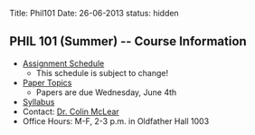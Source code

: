 Title: Phil101
Date: 26-06-2013
status: hidden

## PHIL 101 (Summer) -- Course Information ##

- [Assignment Schedule](|filename|/pages/phil101.md)
    + This schedule is subject to change!
- [Paper Topics](|filename|/pdfs/phil101/NewPaperTopics.pdf)
    + Papers are due Wednesday, June 4th
- [Syllabus](|filename|/pdfs/phil101/IntroSyllabus.pdf)
- Contact: [Dr. Colin McLear](|filename|/pages/Contact.md)
- Office Hours: M-F, 2-3 p.m. in Oldfather Hall 1003

<!--- [User Guide](http://learningspaces.unl.edu/Self%20Paced%20Polling%20Student%20User%20Guide.pdf)
    - [iClicker Registration
Guide](http://learningspaces.unl.edu/Student%20Registration%20Steps.pdf)-->